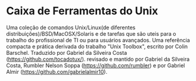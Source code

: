 Caixa de Ferramentas do Unix
=============================

Uma coleção de comandos Unix/Linux(de diferentes distribuições)/BSD/MacOSX/Solaris e de tarefas que são uteis para o trabalho do profissional de TI ou para usuários avançados. Uma referência compacta e prática derivada do trabalho "Unix Toolbox", escrito por Colin Barschel.
Traduzido por Gabriel da Silveira Costa (https://github.com/tocadotux/). revisado e mantido por Gabriel da Silveira Costa, Rumbler Nelson Soppa (https://github.com/rumbler) e por Gabriel Almir (https://github.com/gabrielalmir10).
